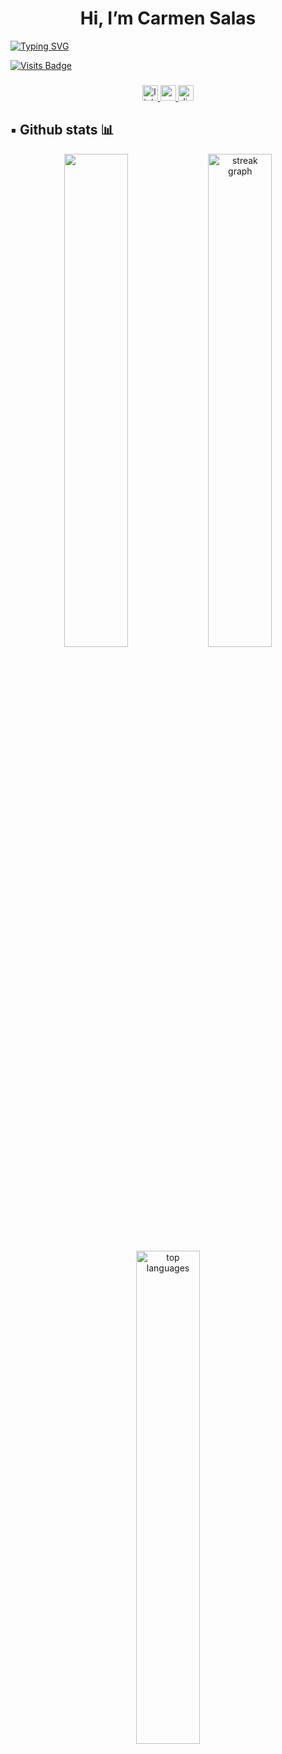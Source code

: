 ###

**<h1 align="center"> Hi, I’m Carmen Salas </h1>**


[![Typing SVG](https://readme-typing-svg.herokuapp.com?font=Playfair+Display&size=24&weight=700&color=7FFFD4&background=0D1117&center=true&vCenter=true&width=500&lines=👋+¡Bienvenido+a+mi+perfil+de+Github!;👩🏻‍🦱+Hola,+soy+Carmen+Salas;💻+developer+Java+Back-End;🐍+Aprendiendo+Python)](https://git.io/typing-svg)

[![Visits Badge](https://badges.pufler.dev/visits/CarmSC/CarmSC)](https:braydoncoyer.dev)



###

<div align="center">
  <a href="https://www.linkedin.com/in/carmen-salas-87578964/" target="_blank">
    <img src="https://img.shields.io/static/v1?message=LinkedIn&logo=linkedin&label=&color=0077B5&logoColor=white&labelColor=&style=for-the-badge" height="25" alt="linkedin logo" />
  </a>
  <a href="mailto:carmencabrera2035@gmail.com" target="_blank">
    <img src="https://img.shields.io/static/v1?message=Gmail&logo=gmail&label=&color=D14836&logoColor=white&labelColor=&style=for-the-badge" height="25" alt="gmail logo" />
  </a>
  <a href="https://discord.com/users/Carmen.SC" target="_blank">
    <img src="https://img.shields.io/static/v1?message=Discord&logo=discord&label=&color=7289DA&logoColor=white&labelColor=&style=for-the-badge" height="25" alt="discord logo" />
  </a>
</div>

###


## ▪️ Github stats 📊

<div align="center">

<img src="https://github-readme-stats.vercel.app/api?username=CarmSC&theme=tokyonight&show_icons=true&hide_border=false&count_private=true" width="45%" />
<img src="https://github-readme-streak-stats.herokuapp.com/?user=CarmSC&theme=tokyonight&hide_border=false" width="45%" alt="streak graph" />
<img src="https://github-readme-stats.vercel.app/api/top-langs/?username=CarmSC&theme=tokyonight&layout=compact&hide_border=false" width="45%" alt="top languages" />

</div>
